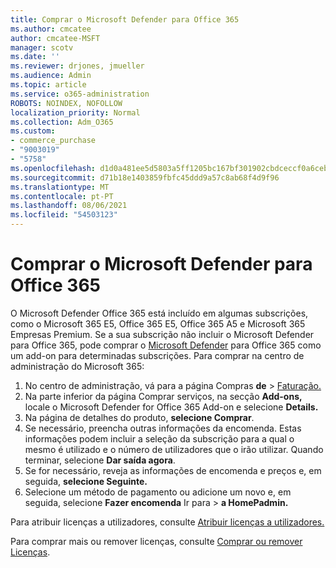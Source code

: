```yaml
---
title: Comprar o Microsoft Defender para Office 365
ms.author: cmcatee
author: cmcatee-MSFT
manager: scotv
ms.date: ''
ms.reviewer: drjones, jmueller
ms.audience: Admin
ms.topic: article
ms.service: o365-administration
ROBOTS: NOINDEX, NOFOLLOW
localization_priority: Normal
ms.collection: Adm_O365
ms.custom:
- commerce_purchase
- "9003019"
- "5758"
ms.openlocfilehash: d1d0a481ee5d5803a5ff1205bc167bf301902cbdceccf0a6ceb8497ebc65e54a
ms.sourcegitcommit: d71b18e1403859fbfc45ddd9a57c8ab68f4d9f96
ms.translationtype: MT
ms.contentlocale: pt-PT
ms.lasthandoff: 08/06/2021
ms.locfileid: "54503123"
---
```

# <a name="purchase-microsoft-defender-for-office-365"></a>Comprar o Microsoft Defender para Office 365

O Microsoft Defender Office 365 está incluído em algumas subscrições, como o Microsoft 365 E5, Office 365 E5, Office 365 A5 e Microsoft 365 Empresas Premium. Se a sua subscrição não incluir o Microsoft Defender para Office 365, pode comprar o [Microsoft Defender](/microsoft-365/security/office-365-security/office-365-atp) para Office 365 como um add-on para determinadas subscrições. Para comprar na centro de administração do Microsoft 365:

1. No centro de administração, vá para a página Compras **de**  >  [Faturação.](https://go.microsoft.com/fwlink/p/?linkid=868433)
2. Na parte inferior  da página Comprar serviços, na secção **Add-ons,** locale o Microsoft Defender for Office 365 Add-on e selecione **Details.**
3. Na página de detalhes do produto, **selecione Comprar**.
4. Se necessário, preencha outras informações da encomenda. Estas informações podem incluir a seleção da subscrição para a qual o mesmo é utilizado e o número de utilizadores que o irão utilizar. Quando terminar, selecione **Dar saída agora**.
5. Se for necessário, reveja as informações de encomenda e preços e, em seguida, **selecione Seguinte.**
6. Selecione um método de pagamento ou adicione um novo e, em seguida, selecione **Fazer encomenda** Ir para  >  **a HomePadmin.**

Para atribuir licenças a utilizadores, consulte [Atribuir licenças a utilizadores.](/microsoft-365/admin/manage/assign-licenses-to-users)

Para comprar mais ou remover licenças, consulte [Comprar ou remover Licenças](/microsoft-365/commerce/licenses/buy-licenses#buy-or-remove-licenses-for-your-business-subscription).